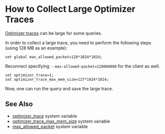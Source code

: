 
# How to Collect Large Optimizer Traces

[Optimizer traces](README.md) can be large for some queries.


In order to collect a large trace, you need to perform the following steps (using 128 MB as an example):


```
set global max_allowed_packet=128*1024*1024;
```

Reconnect specifying `--max-allowed-packet=128000000` for the client as well.


```
set optimizer_trace=1;
set optimizer_trace_max_mem_size=127*1024*1024;
```

Now, one can run the query and save the large trace.


## See Also


* [optimizer_trace](../../../../server-usage/replication-cluster-multi-master/optimization-and-tuning/system-variables/server-system-variables.md#optimizer_trace) system variable
* [optimizer_trace_max_mem_size](../../../../server-usage/replication-cluster-multi-master/optimization-and-tuning/system-variables/server-system-variables.md#optimizer_trace_max_mem_size) system variable
* [max_allowed_packet](../../../../server-usage/replication-cluster-multi-master/optimization-and-tuning/system-variables/server-system-variables.md#max_allowed_packet) system variable

